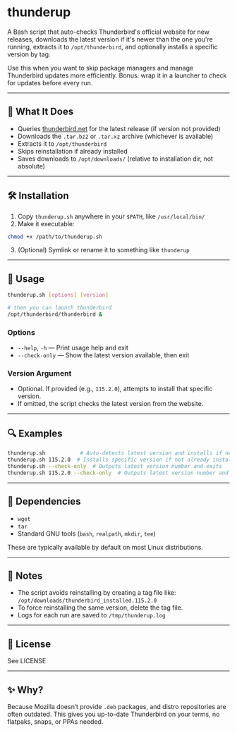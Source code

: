# thunderup

A Bash script that auto-checks Thunderbird's official website for new releases, downloads the latest version if it's newer than the one you're running, extracts it to `/opt/thunderbird`, and optionally installs a specific version by tag.

Use this when you want to skip package managers and manage Thunderbird updates more efficiently. Bonus: wrap it in a launcher to check for updates before every run.

---

## 📁 What It Does

- Queries [thunderbird.net](https://www.thunderbird.net/) for the latest release (if version not provided)
- Downloads the `.tar.bz2` or `.tar.xz` archive (whichever is available)
- Extracts it to `/opt/thunderbird`
- Skips reinstallation if already installed
- Saves downloads to `/opt/downloads/` (relative to installation dir, not absolute)

---

## 🛠 Installation

1. Copy `thunderup.sh` anywhere in your `$PATH`, like `/usr/local/bin/`
2. Make it executable:

```bash
chmod +x /path/to/thunderup.sh
```

3. (Optional) Symlink or rename it to something like `thunderup`

---

## 🔧 Usage

```bash
thunderup.sh [options] [version]

# then you can launch thunderbird
/opt/thunderbird/thunderbird &

```

### Options

- `--help`, `-h` — Print usage help and exit
- `--check-only` — Show the latest version available, then exit

### Version Argument

- Optional. If provided (e.g., `115.2.0`), attempts to install that specific version.
- If omitted, the script checks the latest version from the website.

---

## 🔍 Examples

```bash
thunderup.sh           # Auto-detects latest version and installs if needed
thunderup.sh 115.2.0  # Installs specific version if not already installed
thunderup.sh --check-only  # Outputs latest version number and exits
thunderup.sh 115.2.0 --check-only  # Outputs latest version number and exits
```

---

## 🚫 Dependencies

- `wget`
- `tar`
- Standard GNU tools (`bash`, `realpath`, `mkdir`, `tee`)

These are typically available by default on most Linux distributions.

---

## 🚧 Notes

- The script avoids reinstalling by creating a tag file like:\
  `/opt/downloads/thunderbird_installed.115.2.0`
- To force reinstalling the same version, delete the tag file.
- Logs for each run are saved to `/tmp/thunderup.log`

---

## 📜 License

See LICENSE

---

## ✨ Why?

Because Mozilla doesn’t provide `.deb` packages, and distro repositories are often outdated. This gives you up-to-date Thunderbird on your terms, no flatpaks, snaps, or PPAs needed.

